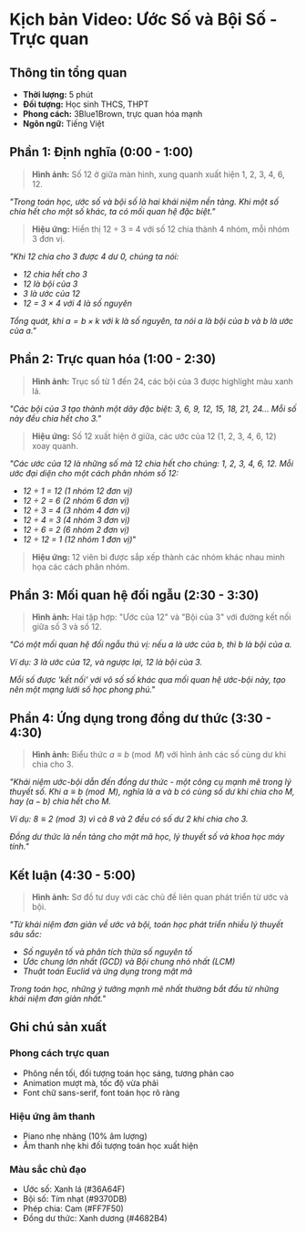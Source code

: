 
# Kịch bản Video: Ước Số và Bội Số - Trực quan

## Thông tin tổng quan

- **Thời lượng:** 5 phút
- **Đối tượng:** Học sinh THCS, THPT
- **Phong cách:** 3Blue1Brown, trực quan hóa mạnh
- **Ngôn ngữ:** Tiếng Việt

## Phần 1: Định nghĩa (0:00 - 1:00)

> **Hình ảnh:** Số 12 ở giữa màn hình, xung quanh xuất hiện 1, 2, 3, 4, 6, 12.

*"Trong toán học, ước số và bội số là hai khái niệm nền tảng. Khi một số chia hết cho một số khác, ta có mối quan hệ đặc biệt."*

> **Hiệu ứng:** Hiển thị 12 ÷ 3 = 4 với số 12 chia thành 4 nhóm, mỗi nhóm 3 đơn vị.

*"Khi 12 chia cho 3 được 4 dư 0, chúng ta nói:*
- *12 chia hết cho 3*
- *12 là bội của 3*
- *3 là ước của 12*
- *12 = 3 × 4 với 4 là số nguyên*

*Tổng quát, khi $a = b \times k$ với $k$ là số nguyên, ta nói $a$ là bội của $b$ và $b$ là ước của $a$."*

## Phần 2: Trực quan hóa (1:00 - 2:30)

> **Hình ảnh:** Trục số từ 1 đến 24, các bội của 3 được highlight màu xanh lá.

*"Các bội của 3 tạo thành một dãy đặc biệt: 3, 6, 9, 12, 15, 18, 21, 24... Mỗi số này đều chia hết cho 3."*

> **Hiệu ứng:** Số 12 xuất hiện ở giữa, các ước của 12 (1, 2, 3, 4, 6, 12) xoay quanh.

*"Các ước của 12 là những số mà 12 chia hết cho chúng: 1, 2, 3, 4, 6, 12. Mỗi ước đại diện cho một cách phân nhóm số 12:*
- *12 ÷ 1 = 12 (1 nhóm 12 đơn vị)*
- *12 ÷ 2 = 6 (2 nhóm 6 đơn vị)*
- *12 ÷ 3 = 4 (3 nhóm 4 đơn vị)*
- *12 ÷ 4 = 3 (4 nhóm 3 đơn vị)*
- *12 ÷ 6 = 2 (6 nhóm 2 đơn vị)*
- *12 ÷ 12 = 1 (12 nhóm 1 đơn vị)*"

> **Hiệu ứng:** 12 viên bi được sắp xếp thành các nhóm khác nhau minh họa các cách phân nhóm.

## Phần 3: Mối quan hệ đối ngẫu (2:30 - 3:30)

> **Hình ảnh:** Hai tập hợp: "Ước của 12" và "Bội của 3" với đường kết nối giữa số 3 và số 12.

*"Có một mối quan hệ đối ngẫu thú vị: nếu a là ước của b, thì b là bội của a.*

*Ví dụ: 3 là ước của 12, và ngược lại, 12 là bội của 3.*

*Mỗi số được 'kết nối' với vô số số khác qua mối quan hệ ước-bội này, tạo nên một mạng lưới số học phong phú."*

## Phần 4: Ứng dụng trong đồng dư thức (3:30 - 4:30)

> **Hình ảnh:** Biểu thức $a \equiv b \pmod{M}$ với hình ảnh các số cùng dư khi chia cho 3.

*"Khái niệm ước-bội dẫn đến đồng dư thức - một công cụ mạnh mẽ trong lý thuyết số. Khi $a \equiv b \pmod{M}$, nghĩa là a và b có cùng số dư khi chia cho M, hay $(a-b)$ chia hết cho M.*

*Ví dụ: $8 \equiv 2 \pmod{3}$ vì cả 8 và 2 đều có số dư 2 khi chia cho 3.*

*Đồng dư thức là nền tảng cho mật mã học, lý thuyết số và khoa học máy tính."*

## Kết luận (4:30 - 5:00)

> **Hình ảnh:** Sơ đồ tư duy với các chủ đề liên quan phát triển từ ước và bội.

*"Từ khái niệm đơn giản về ước và bội, toán học phát triển nhiều lý thuyết sâu sắc:*
- *Số nguyên tố và phân tích thừa số nguyên tố*
- *Ước chung lớn nhất (GCD) và Bội chung nhỏ nhất (LCM)*
- *Thuật toán Euclid và ứng dụng trong mật mã*

*Trong toán học, những ý tưởng mạnh mẽ nhất thường bắt đầu từ những khái niệm đơn giản nhất."*

## Ghi chú sản xuất

### Phong cách trực quan

- Phông nền tối, đối tượng toán học sáng, tương phản cao
- Animation mượt mà, tốc độ vừa phải
- Font chữ sans-serif, font toán học rõ ràng

### Hiệu ứng âm thanh

- Piano nhẹ nhàng (10% âm lượng)
- Âm thanh nhẹ khi đối tượng toán học xuất hiện

### Màu sắc chủ đạo

- Ước số: Xanh lá (#36A64F)
- Bội số: Tím nhạt (#9370DB)
- Phép chia: Cam (#FF7F50)
- Đồng dư thức: Xanh dương (#4682B4)